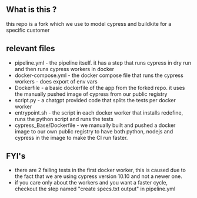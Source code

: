 
## What is this ?
this repo is a fork which we use to model cypress and buildkite for a specific customer

## relevant files
- pipeline.yml - the pipeline itself. it has a step that runs cypress in dry run and then runs cypress workers in docker
- docker-compose.yml - the docker compose file that runs the cypress workers - does export of env vars
- Dockerfile - a basic dockerfile of the app from the forked repo. it uses the manually pushed image of cypress from our public registry
- script.py - a chatgpt provided code that splits the tests per docker worker
- entrypoint.sh - the script in each docker worker that installs redefine, runs the python script and runs the tests
- cypress_Base/Dockerfile - we manually built and pushed a docker image to our own public registry to have both python, nodejs and cypress in the image to make the CI run faster.

## FYI's

- there are 2 failing tests in the first docker worker, this is caused due to the fact that we are using cypress version 10.10 and not a newer one.
- if you care only about the workers and you want a faster cycle, checkout the step named "create specs.txt output" in pipeline.yml 

